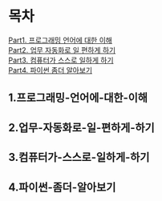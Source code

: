 # 목차 
[Part1. 프로그래밍 언어에 대한 이해](#1.프로그래밍-언어에-대한-이해)    
[Part2. 업무 자동화로 일 편하게 하기](#2.업무-자동화로-일-편하게-하기)    
[Part3. 컴퓨터가 스스로 일하게 하기](#3.컴퓨터가-스스로-일하게-하기)    
[Part4. 파이썬 좀더 알아보기](#4.파이썬-좀더-알아보기)    

## 1.프로그래밍-언어에-대한-이해
## 2.업무-자동화로-일-편하게-하기
## 3.컴퓨터가-스스로-일하게-하기
## 4.파이썬-좀더-알아보기





